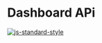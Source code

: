 # Dashboard APi

[![js-standard-style](https://img.shields.io/badge/code%20style-standard-brightgreen.svg)](http://standardjs.com)
